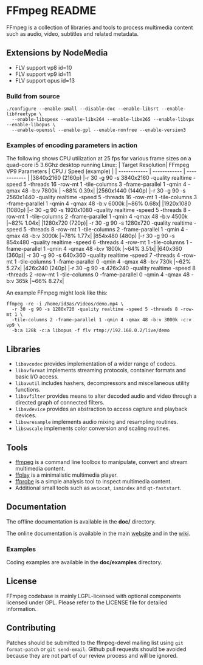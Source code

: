 FFmpeg README
=============

FFmpeg is a collection of libraries and tools to process multimedia content
such as audio, video, subtitles and related metadata.

## Extensions by NodeMedia
* FLV support vp8 id=10
* FLV support vp9 id=11
* FLV support opus id=13

### Build from source
```
./configure --enable-small --disable-doc --enable-libsrt --enable-libfreetype \
  --enable-libspeex --enable-libx264 --enable-libx265 --enable-libvpx --enable-libopus \
  --enable-openssl --enable-gpl --enable-nonfree --enable-version3
```

### Examples of encoding parameters in action
The following shows CPU utilization at 25 fps for various frame sizes on a quad-core i5 3.6Ghz desktop running Linux:
|  Target Resolution| FFmpeg VP9 Parameters   | CPU / Speed (example)   |
| ------------ | ------------ | ------------ |
|3840x2160 (2160p)	|-r 30 -g 90 -s 3840x2160 -quality realtime -speed 5 -threads 16 -row-mt 1 -tile-columns 3 -frame-parallel 1 -qmin 4 -qmax 48 -b:v 7800k |	~88% 0.39x|
|2560x1440 (1440p)	|-r 30 -g 90 -s 2560x1440 -quality realtime -speed 5 -threads 16 -row-mt 1 -tile-columns 3 -frame-parallel 1 -qmin 4 -qmax 48 -b:v 6000k	|~86% 0.68x|
|1920x1080 (1080p)	|-r 30 -g 90 -s 1920x1080 -quality realtime -speed 5 -threads 8 -row-mt 1 -tile-columns 2 -frame-parallel 1 -qmin 4 -qmax 48 -b:v 4500k	|~82% 1.04x|
|1280x720 (720p)|	-r 30 -g 90 -s 1280x720 -quality realtime -speed 5 -threads 8 -row-mt 1 -tile-columns 2 -frame-parallel 1 -qmin 4 -qmax 48 -b:v 3000k	|~78% 1.77x|
|854x480 (480p)	|-r 30 -g 90 -s 854x480 -quality realtime -speed 6 -threads 4 -row-mt 1 -tile-columns 1 -frame-parallel 1 -qmin 4 -qmax 48 -b:v 1800k	|~64% 3.51x|
|640x360 (360p)|	-r 30 -g 90 -s 640x360 -quality realtime -speed 7 -threads 4 -row-mt 1 -tile-columns 1 -frame-parallel 0 -qmin 4 -qmax 48 -b:v 730k	|~62% 5.27x|
|426x240 (240p)	|-r 30 -g 90 -s 426x240 -quality realtime -speed 8 -threads 2 -row-mt 1 -tile-columns 0 -frame-parallel 0 -qmin 4 -qmax 48 -b:v 365k	|~66% 8.27x|

An example FFmpeg might look like this:
```
ffmpeg -re -i /home/id3as/Videos/demo.mp4 \
  -r 30 -g 90 -s 1280x720 -quality realtime -speed 5 -threads 8 -row-mt 1 \
  -tile-columns 2 -frame-parallel 1 -qmin 4 -qmax 48 -b:v 3000k -c:v vp9 \
  -b:a 128k -c:a libopus -f flv rtmp://192.168.0.2/live/demo
```

## Libraries

* `libavcodec` provides implementation of a wider range of codecs.
* `libavformat` implements streaming protocols, container formats and basic I/O access.
* `libavutil` includes hashers, decompressors and miscellaneous utility functions.
* `libavfilter` provides means to alter decoded audio and video through a directed graph of connected filters.
* `libavdevice` provides an abstraction to access capture and playback devices.
* `libswresample` implements audio mixing and resampling routines.
* `libswscale` implements color conversion and scaling routines.

## Tools

* [ffmpeg](https://ffmpeg.org/ffmpeg.html) is a command line toolbox to
  manipulate, convert and stream multimedia content.
* [ffplay](https://ffmpeg.org/ffplay.html) is a minimalistic multimedia player.
* [ffprobe](https://ffmpeg.org/ffprobe.html) is a simple analysis tool to inspect
  multimedia content.
* Additional small tools such as `aviocat`, `ismindex` and `qt-faststart`.

## Documentation

The offline documentation is available in the **doc/** directory.

The online documentation is available in the main [website](https://ffmpeg.org)
and in the [wiki](https://trac.ffmpeg.org).

### Examples

Coding examples are available in the **doc/examples** directory.

## License

FFmpeg codebase is mainly LGPL-licensed with optional components licensed under
GPL. Please refer to the LICENSE file for detailed information.

## Contributing

Patches should be submitted to the ffmpeg-devel mailing list using
`git format-patch` or `git send-email`. Github pull requests should be
avoided because they are not part of our review process and will be ignored.
